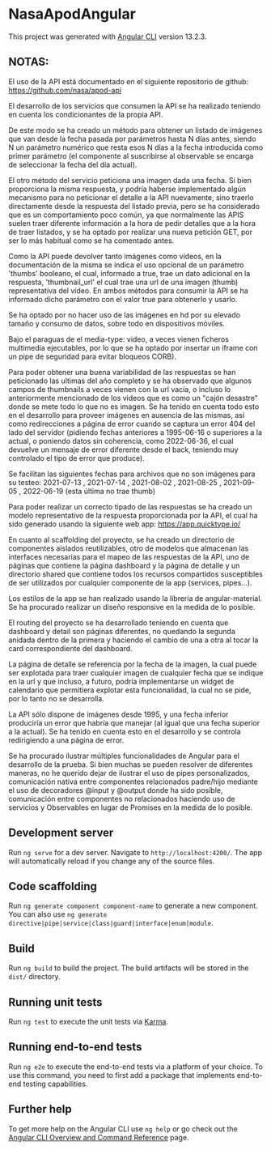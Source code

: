 # NasaApodAngular

This project was generated with [Angular CLI](https://github.com/angular/angular-cli) version 13.2.3.

## NOTAS:

El uso de la API está documentado en el siguiente repositorio de github: https://github.com/nasa/apod-api

El desarrollo de los servicios que consumen la API se ha realizado teniendo en cuenta los condicionantes
de la propia API. 

De este modo se ha creado un método para obtener un listado de imágenes que van desde la 
fecha pasada por parámetros hasta N días antes, siendo N un parámetro numérico que resta esos N días a la 
fecha introducida como primer parámetro (el componente al suscribirse al observable se encarga de seleccionar 
la fecha del día actual).

El otro método del servicio peticiona una imagen dada una fecha. Si bien proporciona la misma respuesta, y podría
haberse implementado algún mecanismo para no peticionar el detalle a la API nuevamente, sino traerlo directamente
desde la respuesta del listado previa, pero se ha considerado que es un comportamiento poco común, ya que normalmente
las APIS suelen traer diferente información a la hora de pedir detalles que a la hora de traer listados, y se ha optado
por realizar una nueva petición GET, por ser lo más habitual como se ha comentado antes.

Como la API puede devolver tanto imágenes como vídeos, en la documentación de la misma se indica el uso opcional
de un parámetro 'thumbs' booleano, el cual, informado a true, trae un dato adicional en la respuesta, 'thumbnail_url'
el cual trae una url de una imagen (thumb) representativa del vídeo. En ambos métodos para consumir la API se 
ha informado dicho parámetro con el valor true para obtenerlo y usarlo.

Se ha optado por no hacer uso de las imágenes en hd por su elevado tamaño y consumo de datos, sobre todo en 
dispositivos móviles.

Bajo el paraguas de el media-type: video, a veces vienen ficheros multimedia ejecutables, por lo que se ha optado por 
insertar un iframe con un pipe de seguridad para evitar bloqueos CORB).

Para poder obtener una buena variabilidad de las respuestas se han peticionado las ultimas del año completo y se
ha observado que algunos campos de thumbnails a veces vienen con la url vacía, o incluso lo anteriormente mencionado
de los videos que es como un "cajón desastre" donde se mete todo lo que no es imagen. Se ha tenido en cuenta todo
esto en el desarrollo para proveer imágenes en ausencia de las mismas, así como redirecciones a página de error cuando
se captura un error 404 del lado del servidor (pidiendo fechas anteriores a 1995-06-16 o superiores a la actual, o poniendo
datos sin coherencia, como 2022-06-36, el cual devuelve un mensaje de error diferente desde el back, teniendo muy controlado
el tipo de error que produce).

Se facilitan las siguientes fechas para archivos que no son imágenes para su testeo:
2021-07-13 , 2021-07-14 , 2021-08-02 , 2021-08-25 , 2021-09-05 , 2022-06-19 (esta última no trae thumb)

Para poder realizar un correcto tipado de las respuestas se ha creado un modelo representativo de la respuesta 
proporcionada por la API, el cual ha sido generado usando la siguiente web app: https://app.quicktype.io/

En cuanto al scaffolding del proyecto, se ha creado un directorio de componentes aislados reutilizables, otro
de modelos que almacenan las interfaces necesarias para el mapeo de las respuestas de la API, uno de páginas que
contiene la página dashboard y la página de detalle y un directorio shared que contiene todos los recursos compartidos
susceptibles de ser utilizados por cualquier componente de la app (services, pipes...).

Los estilos de la app se han realizado usando la libreria de angular-material. Se ha procurado realizar un diseño responsive en la medida de lo posible.

El routing del proyecto se ha desarrollado teniendo en cuenta que dashboard y detail son páginas diferentes, no 
quedando la segunda anidada dentro de la primera y haciendo el cambio de una a otra al tocar la card correspondiente
del dashboard.

La página de detalle se referencia por la fecha de la imagen, la cual puede ser explotada para traer cualquier imagen de cualquier fecha que se indique en la url 
y que incluso, a futuro, podría implementarse un widget de calendario que permitiera explotar esta funcionalidad, la cual no se pide, por lo tanto no se desarrolla.

La API sólo dispone de imágenes desde 1995, y una fecha inferior produciría un error que habría que manejar (al igual
que una fecha superior a la actual). Se ha tenido en cuenta esto en el desarrollo y se controla redirigiendo a una 
página de error.

Se ha procurado ilustrar múltiples funcionalidades de Angular para el desarrollo de la prueba. Si bien muchas se pueden resolver de diferentes maneras, no he querido 
dejar de ilustrar el uso de pipes personalizados, comunicación nativa entre componentes relacionados padre/hijo mediante el uso de decoradores @input y @output donde 
ha sido posible, comunicación entre componentes no relacionados haciendo uso de servicios y Observables en lugar de Promises en la medida de lo posible.

## Development server

Run `ng serve` for a dev server. Navigate to `http://localhost:4200/`. The app will automatically reload if you change any of the source files.

## Code scaffolding

Run `ng generate component component-name` to generate a new component. You can also use `ng generate directive|pipe|service|class|guard|interface|enum|module`.

## Build

Run `ng build` to build the project. The build artifacts will be stored in the `dist/` directory.

## Running unit tests

Run `ng test` to execute the unit tests via [Karma](https://karma-runner.github.io).

## Running end-to-end tests

Run `ng e2e` to execute the end-to-end tests via a platform of your choice. To use this command, you need to first add a package that implements end-to-end testing capabilities.

## Further help

To get more help on the Angular CLI use `ng help` or go check out the [Angular CLI Overview and Command Reference](https://angular.io/cli) page.

